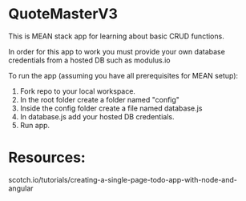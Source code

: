 # QuoteMasterV3

This is MEAN stack app for learning about basic CRUD functions.

In order for this app to work you must provide your own database credentials from a hosted DB such as modulus.io

To run the app (assuming you have all prerequisites for MEAN setup):
1. Fork repo to your local workspace.
2. In the root folder create a folder named "config"
3. Inside the config folder create a file named database.js
4. In database.js add your hosted DB credentials.
5. Run app. 

# Resources:

scotch.io/tutorials/creating-a-single-page-todo-app-with-node-and-angular


